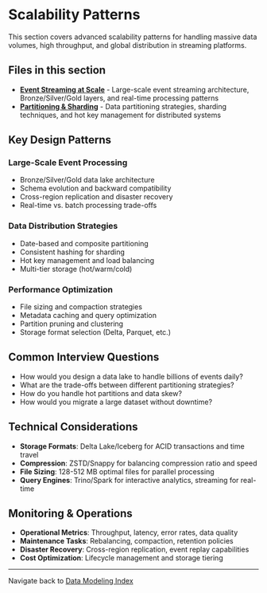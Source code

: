 # Scalability Patterns

This section covers advanced scalability patterns for handling massive data volumes, high throughput, and global distribution in streaming platforms.

## Files in this section

* **[Event Streaming at Scale](event-streaming-at-scale.md)** - Large-scale event streaming architecture, Bronze/Silver/Gold layers, and real-time processing patterns
* **[Partitioning & Sharding](partitioning-sharding.md)** - Data partitioning strategies, sharding techniques, and hot key management for distributed systems

## Key Design Patterns

### Large-Scale Event Processing

* Bronze/Silver/Gold data lake architecture
* Schema evolution and backward compatibility
* Cross-region replication and disaster recovery
* Real-time vs. batch processing trade-offs

### Data Distribution Strategies

* Date-based and composite partitioning
* Consistent hashing for sharding
* Hot key management and load balancing
* Multi-tier storage (hot/warm/cold)

### Performance Optimization

* File sizing and compaction strategies
* Metadata caching and query optimization
* Partition pruning and clustering
* Storage format selection (Delta, Parquet, etc.)

## Common Interview Questions

* How would you design a data lake to handle billions of events daily?
* What are the trade-offs between different partitioning strategies?
* How do you handle hot partitions and data skew?
* How would you migrate a large dataset without downtime?

## Technical Considerations

* **Storage Formats**: Delta Lake/Iceberg for ACID transactions and time travel
* **Compression**: ZSTD/Snappy for balancing compression ratio and speed
* **File Sizing**: 128-512 MB optimal files for parallel processing
* **Query Engines**: Trino/Spark for interactive analytics, streaming for real-time

## Monitoring & Operations

* **Operational Metrics**: Throughput, latency, error rates, data quality
* **Maintenance Tasks**: Rebalancing, compaction, retention policies
* **Disaster Recovery**: Cross-region replication, event replay capabilities
* **Cost Optimization**: Lifecycle management and storage tiering

---

Navigate back to [Data Modeling Index](../README.md)
